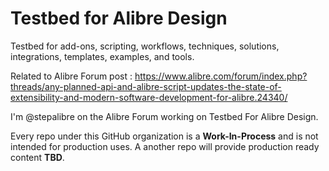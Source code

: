# Testbed for Alibre Design

Testbed for add-ons, scripting, workflows, techniques, solutions, integrations, templates, examples, and tools.

Related to Alibre Forum post : https://www.alibre.com/forum/index.php?threads/any-planned-api-and-alibre-script-updates-the-state-of-extensibility-and-modern-software-development-for-alibre.24340/

I'm @stepalibre on the Alibre Forum working on Testbed For Alibre Design.

Every repo under this GitHub organization is a **Work-In-Process** and is not intended for production uses. A another repo will provide production ready content **TBD**.
